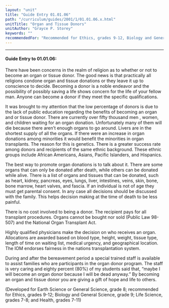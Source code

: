 ```yaml
---
layout: "unit"
title: "Guide Entry 01.01.06"
path: "/curriculum/guides/2001/1/01.01.06.x.html"
unitTitle: "Organ and Tissue Donors"
unitAuthor: "Grayce P. Storey"
keywords: ""
recommendedFor: "Recommended for Ethics, grades 9-12, Biology and General Science, grade 9, Life Science, grades 7-8, and Health, grades 7-11."
---
```

<body>
<hr/>
<h4>
Guide Entry to 01.01.06:
</h4>
<p>
There have been concerns in the realm of religion as to whether or not to become an organ or tissue donor. The good news is that practically all religions condone organ and tissue donations or they leave it up to conscience to decide. Becoming a donor is a noble endeavor and the possibility of possibly saving a life shows concern for the life of your fellow man. Anyone can become a donor if they meet the specific qualifications.
</p>
<p>
It was brought to my attention that the low percentage of donors is due to the lack of public education regarding the benefits of becoming an organ and or tissue donor. There are currently over fifty thousand men , women, and children waiting for an organ donation. Unfortunately many of them will die because there aren’t enough organs to go around. Livers are in the shortest supply of all the organs. If there were an increase in organ donations among minorities it would benefit the minorities in organ transplants. The reason for this is genetics. There is a greater success rate among donors and recipients of the same ethnic background. These ethnic groups include African Americans, Asians, Pacific Islanders, and Hispanics.
</p>
<p>
The best way to promote organ donations is to talk about it. There are some organs that can only be donated after death, while others can be donated while alive. There is a list of organs and tissues that can be donated, such as heart, kidney, pancreas, eyes, lungs, liver, intestines, veins, skin, bone, bone marrow, heart valves, and fascia. If an individual is not of age they must get parental consent. In any case all decisions should be discussed with the family. This helps decision making at the time of death to be less painful.
</p>
<p>
There is no cost involved to being a donor. The recipient pays for all transplant procedures. Organs cannot be bought nor sold (Public Law 98-507) and the National Organ Transplant Act.
</p>
<p>
Highly qualified physicians make the decision on who receives an organ. Allocations are awarded based on blood type, height, weight, tissue type, length of time on waiting list, medical urgency, and geographical location. The IOM endorses fairness in the nations transplantation system.
</p>
<p>
During and after the bereavement period a special trained staff is available to assist families who are participants in the organ donor program. The staff is very caring and eighty percent (80%) of my students said that, “maybe I will become an organ donor because I will be dead anyway.” By becoming an organ and tissue donor you are giving a gift of hope and life to others.
</p>
<p>
(Developed for Earth Science or General Science, grade 8; recommended for Ethics, grades 9-12; Biology and General Science, grade 9; Life Science, grades 7-8; and Health, grades 7-11)
</p>
</body>
